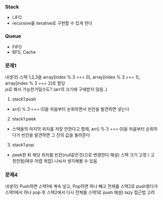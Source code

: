 ### Stack
- LIFO
- recursive를 iterative로 구현할 수 있게 한다

### Queue
- FIFO
- BFS, Cache

### 문제1
내생각) 스택 1,2,3을 array[index % 3 === 0], array[index % 3 === 1], array[index % 3 === 2]로 할당  
js로 해서 가능한거일수도? (arr의 크기에 구애받지 않음..)
1. stack1.push
- arr[i % 3 === 0]을 처음부터 순회하면서 빈칸을 발견하면 넣는다
2. stack1.peek
- 스택들의 마지막 위치를 저장 안한다고 할때, arr[i % 3 === 0]을 처음부터 순회하다가 빈칸을 발견하면 그 전의 값을 돌려준다
3. stack1.pop
- peek한 뒤 해당 위치를 빈칸(null같은것)으로 변경한다
해설) 스택 크기 고정 / 고정안됨(매우 어렵 복잡) 나눠서 생각해볼 수 있음

### 문제4
내생각) Push하면 스택1에 계속 넣고, Pop하면 하나 빼고 전체를 스택2로 push했다가 스택1에서 하나 pop 후 스택2에서 다시 전체를 스택1로 push
해설) lazy 접근법 고려
